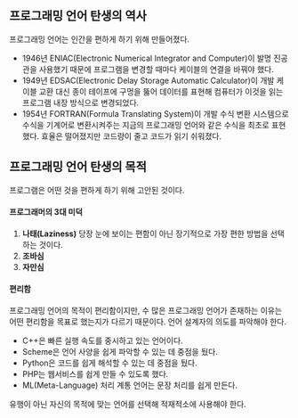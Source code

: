 ## 프로그래밍 언어 탄생의 역사
프로그래밍 언어는 인간을 편하게 하기 위해 만들어졌다.
- 1946년 ENIAC(Electronic Numerical Integrator and Computer)이 발명
    진공관을 사용했기 때문에 프로그램을 변경할 때마다 케이블의 연결을 바꿔야 했다.
- 1949년 EDSAC(Electronic Delay Storage Automatic Calculator)이 개발
    케이블 교환 대신 종이 테이프에 구멍을 뚫어 데이터를 표현해 컴퓨터가 이것을 읽는 프로그램 내장 방식으로 변경되었다.
- 1954년 FORTRAN(Formula Translating System)이 개발
    수식 변환 시스템으로 수식을 기계어로 변환시켜주는 지금의 프로그래밍 언어와 같은 수식을 최초로 표현했다.
    효율은 떨어졌지만 코드량이 줄고 코드가 읽기 쉬워졌다.

## 프로그래밍 언어 탄생의 목적
프로그램은 어떤 것을 편하게 하기 위해 고안된 것이다.
#### 프로그래머의 3대 미덕
1. **나태(Laziness)**
    당장 눈에 보이는 편함이 아닌 장기적으로 가장 편한 방법을 선택하는 것이다.
2. **조바심**
3. **자만심**

#### 편리함
프로그래밍 언어의 목적이 편리함이지만, 수 많은 프로그래밍 언어가 존재하는 이유는 어떤 편리함을 목표로 했는지가 다르기 때문이다. 언어 설계자의 의도를 파악해야 한다.
- C++은 빠른 실행 속도를 중시하고 있는 언어이다.
- Scheme은 언어 사양을 쉽게 파악할 수 있는 데 중점을 뒀다.
- Python은 코드를 쉽게 해석할 수 있는 데 중점을 뒀다.
- PHP는 웹서비스를 쉽게 만들 수 있도록 했다.
- ML(Meta-Language) 처리 계통 언어는 문장 처리를 쉽게 만든다.

유행이 아닌 자신의 목적에 맞는 언어를 선택해 적재적소에 사용해야 한다.